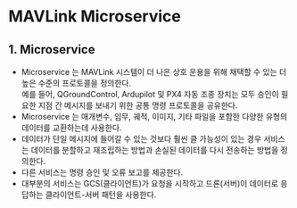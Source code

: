 # MAVLink Microservice

## 1. Microservice
- Microservice 는 MAVLink 시스템이 더 나은 상호 운용을 위해 채택할 수 있는 더 높은 수준의 프로토콜을 정의한다.  
  예를 들어, QGroundControl, Ardupilot 및 PX4 자동 조종 장치는 모두 승인이 필요한 지점 간 메시지를 보내기 위한 공통 명령 프로토콜을 공유한다. 
- Microservice 는 매개변수, 임무, 궤적, 이미지, 기타 파일을 포함한 다양한 유형의 데이터를 교환하는데 사용한다.
- 데이터가 단일 메시지에 들어갈 수 있는 것보다 훨씬 클 가능성이 있는 경우 서비스는 데이터를 분할하고 재조립하는 방법과 손실된 데이터를 다시 전송하는 방법을 정의한다.
- 다른 서비스는  명령 승인 및 오류 보고를 제공한다.
- 대부분의 서비스는 GCS(클라이언트)가 요청을 시작하고 드론(서버)이 데이터로 응답하는 클라이언트-서버 패턴을 사용한다.
######